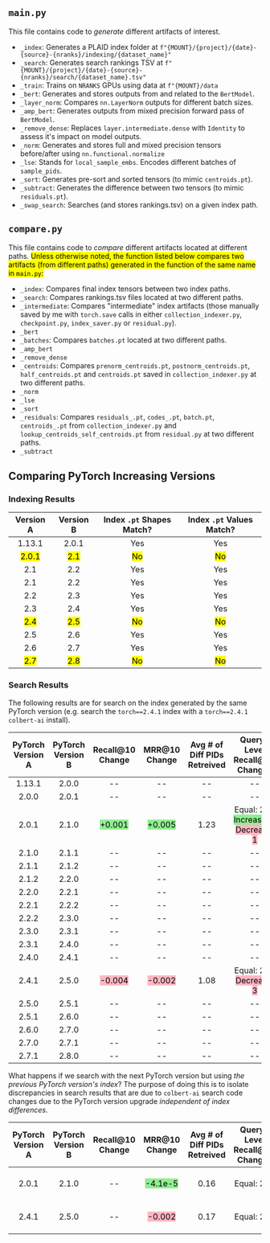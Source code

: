 ## `main.py`

This file contains code to _generate_ different artifacts of interest.

-   `_index`: Generates a PLAID index folder at `f"{MOUNT}/{project}/{date}-{source}-{nranks}/indexing/{dataset_name}"`
-   `_search`: Generates search rankings TSV at `f"{MOUNT}/{project}/{date}-{source}-{nranks}/search/{dataset_name}.tsv"`
-   `_train`: Trains on `NRANKS` GPUs using data at `f"{MOUNT}/data`
-   `_bert`: Generates and stores outputs from and related to the `BertModel`.
-   `_layer_norm`: Compares `nn.LayerNorm` outputs for different batch sizes.
-   `_amp_bert`: Generates outputs from mixed precision forward pass of `BertModel`.
-   `_remove_dense`: Replaces `layer.intermediate.dense` with `Identity` to assess it's impact on model outputs.
-   `_norm`: Generates and stores full and mixed precision tensors before/after using `nn.functional.normalize`
-   `_lse`: Stands for `local_sample_embs`. Encodes different batches of `sample_pids`.
-   `_sort`: Generates pre-sort and sorted tensors (to mimic `centroids.pt`).
-   `_subtract`: Generates the difference between two tensors (to mimic `residuals.pt`).
-   `_swap_search`: Searches (and stores rankings.tsv) on a given index path. 

## `compare.py`

This file contains code to _compare_ different artifacts located at different paths. <mark>Unless otherwise noted, the function listed below compares two artifacts (from different paths) generated in the function of the same name in `main.py`:

- `_index`: Compares final index tensors between two index paths.
- `_search`: Compares rankings.tsv files located at two different paths.
- `_intermediate`: Compares "intermediate" index artifacts (those manually saved by me with `torch.save` calls in either `collection_indexer.py`, `checkpoint.py`, `index_saver.py` or `residual.py`).
- `_bert`
- `_batches`: Compares `batches.pt` located at two different paths.
- `_amp_bert`
- `_remove_dense`
- `_centroids`: Compares `prenorm_centroids.pt`, `postnorm_centroids.pt`, `half_centroids.pt` and `centroids.pt` saved in `collection_indexer.py` at two different paths.
- `_norm`
- `_lse`
- `_sort`
- `_residuals`: Compares `residuals_.pt`, `codes_.pt`, `batch.pt`, `centroids_.pt` from `collection_indexer.py` and `lookup_centroids_self_centroids.pt` from `residual.py` at two different paths.
- `_subtract`

## Comparing PyTorch Increasing Versions

### Indexing Results

|Version A|Version B|Index `.pt` Shapes Match?|Index `.pt` Values Match?|
|:-:|:-:|:-:|:-:|
|1.13.1|2.0.1|Yes|Yes|
|<mark>2.0.1</mark>|<mark>2.1</mark>|<mark>No</mark>|<mark>No</mark>|
|2.1|2.2|Yes|Yes|
|2.1|2.2|Yes|Yes|
|2.2|2.3|Yes|Yes|
|2.3|2.4|Yes|Yes|
|<mark>2.4</mark>|<mark>2.5</mark>|<mark>No</mark>|<mark>No</mark>|
|2.5|2.6|Yes|Yes|
|2.6|2.7|Yes|Yes|
|<mark>2.7</mark>|<mark>2.8</mark>|<mark>No</mark>|<mark>No</mark>|

### Search Results

The following results are for search on the index generated by the same PyTorch version (e.g. search the `torch==2.4.1` index with a `torch==2.4.1` `colbert-ai` install).

|PyTorch Version A|PyTorch Version B|Recall@10 Change|MRR@10 Change|Avg # of Diff PIDs Retreived|Query-Level Recall@10 Changes|Query-Level MRR@10 Changes|
|:-:|:-:|:-:|:-:|:-:|:-:|:-:|
|1.13.1|2.0.0|--|--|--|--|--
|2.0.0|2.0.1|--|--|--|--|--
|2.0.1|2.1.0|<mark style="background-color: lightgreen;">+0.001</mark>|<mark style="background-color: lightgreen;">+0.005</mark>|1.23|Equal: 268<br><mark style="background-color: lightgreen;">Increase: 2</mark><br><mark style="background-color: lightpink;">Decrease: 1</mark>|Equal: 254<br><mark style="background-color: lightgreen;">Increase: 11</mark><br><mark style="background-color: lightpink;">Decrease: 6</mark>|
|2.1.0|2.1.1|--|--|--|--|--
|2.1.1|2.1.2|--|--|--|--|--
|2.1.2|2.2.0|--|--|--|--|--
|2.2.0|2.2.1|--|--|--|--|--
|2.2.1|2.2.2|--|--|--|--|--
|2.2.2|2.3.0|--|--|--|--|--
|2.3.0|2.3.1|--|--|--|--|--
|2.3.1|2.4.0|--|--|--|--|--
|2.4.0|2.4.1|--|--|--|--|--
|2.4.1|2.5.0|<mark style="background-color: lightpink;">-0.004</mark>|<mark style="background-color: lightpink;">-0.002</mark>|1.08|Equal: 268<br><mark style="background-color: lightpink;">Decrease: 3</mark>|Equal: 251<br><mark style="background-color: lightpink;">Decrease:12</mark><br><mark style="background-color: lightgreen;">Increase: 8</mark>
|2.5.0|2.5.1|--|--|--|--|--
|2.5.1|2.6.0|--|--|--|--|--
|2.6.0|2.7.0|--|--|--|--|--
|2.7.0|2.7.1|--|--|--|--|--
|2.7.1|2.8.0|--|--|--|--|--

What happens if we search with the next PyTorch version but using _the previous PyTorch version's index_? The purpose of doing this is to isolate discrepancies in search results that are due to `colbert-ai` search code changes due to the PyTorch version upgrade _independent of index differences_. 

|PyTorch Version A|PyTorch Version B|Recall@10 Change|MRR@10 Change|Avg # of Diff PIDs Retreived|Query-Level Recall@10 Changes|Query-Level MRR@10 Changes|
|:-:|:-:|:-:|:-:|:-:|:-:|:-:|
|2.0.1|2.1.0|--|<mark style="background-color: lightgreen;">-4.1e-5</mark>|0.16|Equal: 271|Equal: 270<br><mark style="background-color: lightpink;">Decrease: 1</mark>|
|2.4.1|2.5.0|--|<mark style="background-color: lightpink;">-0.002</mark>|0.17|Equal: 271|Equal: 269<br><mark style="background-color: lightpink;">Decrease:1</mark><br><mark style="background-color: lightgreen;">Increase: 1</mark>
